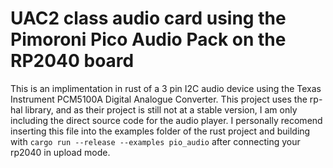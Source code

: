 # UAC2 class audio card using the Pimoroni Pico Audio Pack on the RP2040 board
This is an implimentation in rust of a 3 pin I2C audio device using the Texas Instrument PCM5100A Digital Analogue Converter. This project uses the rp-hal library, and as their project is still not at a stable version, I am only including the direct source code for the audio player.
I personally recomend inserting this file into the examples folder of the rust project and building with `cargo run --release --examples pio_audio` after connecting your rp2040 in upload mode. 
